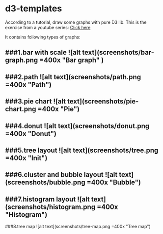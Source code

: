 # d3-templates
According to a tutorial, draw some graphs with pure D3 lib.
This is the exercise from a youtube series: [Click here](https://www.youtube.com/user/d3Vienno)

It contains following types of graphs:

###1.bar with scale 
![alt text](screenshots/bar-graph.png =400x "Bar graph" )
---

###2.path
![alt text](screenshots/path.png =400x "Path")
---

###3.pie chart
![alt text](screenshots/pie-chart.png =400x "Pie")
---

###4.donut
![alt text](screenshots/donut.png =400x "Donut")
---

###5.tree layout
![alt text](screenshots/tree.png =400x "Init")
---

###6.cluster and bubble layout
![alt text](screenshots/bubble.png =400x "Bubble")
---

###7.histogram layout
![alt text](screenshots/histogram.png =400x "Histogram")
---

###8.tree map
![alt text](screenshots/tree-map.png =400x "Tree map")